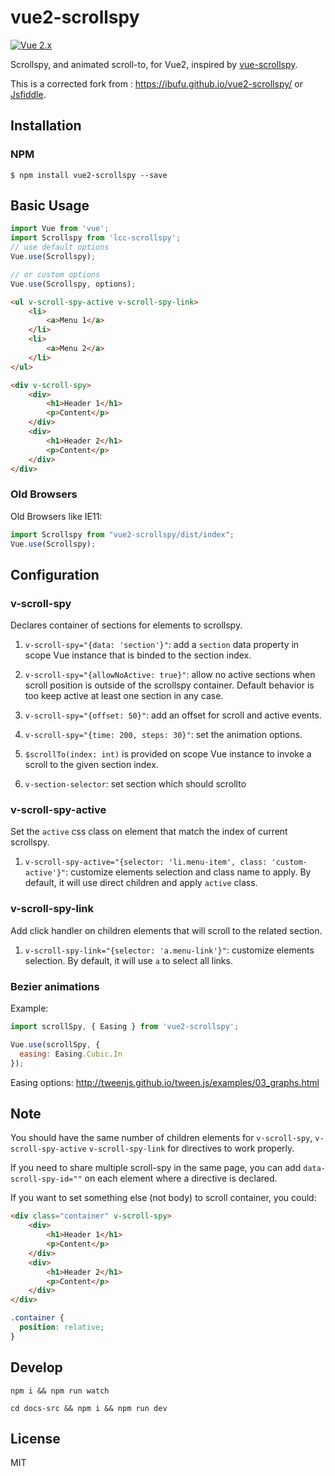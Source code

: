# vue2-scrollspy

[![Vue 2.x](https://img.shields.io/badge/Vue-2.x-brightgreen.svg)](https://vuejs.org/v2/guide/)

Scrollspy, and animated scroll-to, for Vue2, inspired by [vue-scrollspy](https://github.com/kvdmolen/vue-scrollspy).

This is a corrected fork from : https://ibufu.github.io/vue2-scrollspy/ or [Jsfiddle](https://jsfiddle.net/ibufu/nw0zczLx/).

## Installation

### NPM
```
$ npm install vue2-scrollspy --save
```

## Basic Usage
```js
import Vue from 'vue';
import Scrollspy from 'lcc-scrollspy';
// use default options
Vue.use(Scrollspy);

// or custom options
Vue.use(Scrollspy, options);
```

```html
<ul v-scroll-spy-active v-scroll-spy-link>
    <li>
        <a>Menu 1</a>
    </li>
    <li>
        <a>Menu 2</a>
    </li>
</ul>

<div v-scroll-spy>
    <div>
        <h1>Header 1</h1>
        <p>Content</p>
    </div>
    <div>
        <h1>Header 2</h1>
        <p>Content</p>
    </div>
</div>
```

### Old Browsers
Old Browsers like IE11:
```js
import Scrollspy from "vue2-scrollspy/dist/index";
Vue.use(Scrollspy);
```

## Configuration

### **v-scroll-spy**

Declares container of sections for elements to scrollspy.

1. `v-scroll-spy="{data: 'section'}"`: add a `section` data property in scope Vue instance that is binded to the 
section index.

2. `v-scroll-spy="{allowNoActive: true}"`: allow no active sections when scroll position is outside of the scrollspy 
container. Default behavior is too keep active at least one section in any case.

3. `v-scroll-spy="{offset: 50}"`: add an offset for scroll and active events.

4. `v-scroll-spy="{time: 200, steps: 30}"`: set the animation options.

5. `$scrollTo(index: int)` is provided on scope Vue instance to invoke a scroll to the given section index.

6. `v-section-selector`: set section which should scrollto

### **v-scroll-spy-active**

Set the `active` css class on element that match the index of current scrollspy.

1. `v-scroll-spy-active="{selector: 'li.menu-item', class: 'custom-active'}"`: customize elements selection and class 
name to apply. By default, it will use direct children and apply `active` class.

### **v-scroll-spy-link**

Add click handler on children elements that will scroll to the related section.

1. `v-scroll-spy-link="{selector: 'a.menu-link'}"`: customize elements selection. By default, it will use `a` to
select all links.  

### Bezier animations

Example:
```js
import scrollSpy, { Easing } from 'vue2-scrollspy';

Vue.use(scrollSpy, {
  easing: Easing.Cubic.In
});
```
Easing options:
http://tweenjs.github.io/tween.js/examples/03_graphs.html

## Note

You should have the same number of children elements for `v-scroll-spy`, `v-scroll-spy-active` `v-scroll-spy-link` for 
directives to work properly.

If you need to share multiple scroll-spy in the same page, you can add `data-scroll-spy-id=""` on each element where a 
directive is declared.

If you want to set something else (not body) to scroll container, you could:
```html
<div class="container" v-scroll-spy>
    <div>
        <h1>Header 1</h1>
        <p>Content</p>
    </div>
    <div>
        <h1>Header 2</h1>
        <p>Content</p>
    </div>
</div>
```
```css
.container {
  position: relative;
}
```

## Develop
```shell
npm i && npm run watch 
```
```shell
cd docs-src && npm i && npm run dev
```


## License
MIT
